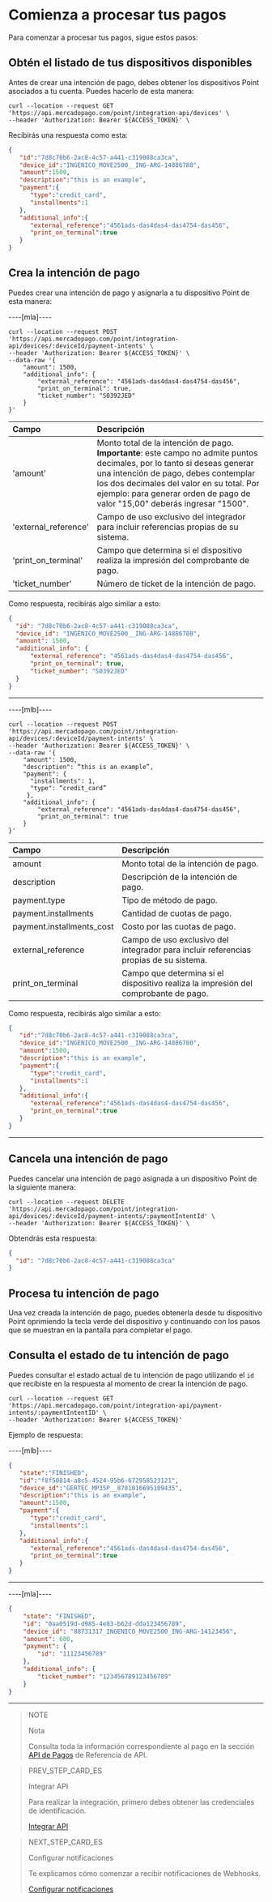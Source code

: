 #  Comienza a procesar tus pagos

Para comenzar a procesar tus pagos, sigue estos pasos: 

## Obtén el listado de tus dispositivos disponibles

Antes de crear una intención de pago, debes obtener los dispositivos Point asociados a tu cuenta. Puedes hacerlo de esta manera:

``` curl
curl --location --request GET 'https://api.mercadopago.com/point/integration-api/devices' \
--header 'Authorization: Bearer ${ACCESS_TOKEN}' \
```

Recibirás una respuesta como esta:

```json
{
   "id":"7d8c70b6-2ac8-4c57-a441-c319088ca3ca",
   "device_id":"INGENICO_MOVE2500__ING-ARG-14886780",
   "amount":1500,
   "description":"this is an example",
   "payment":{
      "type":"credit_card",
      "installments":1
   },
   "additional_info":{
      "external_reference":"4561ads-das4das4-das4754-das456",
      "print_on_terminal":true
   }
}
```
## Crea la intención de pago
Puedes crear una intención de pago y asignarla a tu dispositivo Point de esta manera:

----[mla]----
```curl
curl --location --request POST 'https://api.mercadopago.com/point/integration-api/devices/:deviceId/payment-intents' \
--header 'Authorization: Bearer ${ACCESS_TOKEN}' \
--data-raw '{
    "amount": 1500,
    "additional_info": {
        "external_reference": "4561ads-das4das4-das4754-das456",
        "print_on_terminal": true,
        "ticket_number": "S0392JED"
    }
}'
```

Campo | Descripción
:--- | :--- | 
'amount'             | Monto total de la intención de pago. **Importante**: este campo no admite puntos decimales, por lo tanto si deseas generar una intención de pago, debes contemplar los dos decimales del valor en su total. Por ejemplo: para generar orden de pago de valor "15,00" deberás ingresar "1500". |
'external_reference' | Campo de uso exclusivo del integrador para incluir referencias propias de su sistema. |
'print_on_terminal'  | Campo que determina si el dispositivo realiza la impresión del comprobante de pago. |
'ticket_number'      | Número de ticket de la intención de pago. |

Como respuesta, recibirás algo similar a esto:

```json
{
  "id": "7d8c70b6-2ac8-4c57-a441-c319088ca3ca",
  "device_id": "INGENICO_MOVE2500__ING-ARG-14886780",
  "amount": 1500,
  "additional_info": {
      "external_reference": "4561ads-das4das4-das4754-das456",
      "print_on_terminal": true,
      "ticket_number": "S0392JED"
  }
}
```
------------

----[mlb]----
```curl
curl --location --request POST 'https://api.mercadopago.com/point/integration-api/devices/:deviceId/payment-intents' \
--header 'Authorization: Bearer ${ACCESS_TOKEN}' \
--data-raw '{
    "amount": 1500,
    "description": “this is an example”,
    "payment": {
      "installments": 1,
      "type": “credit_card”
     },
    "additional_info": {
        "external_reference": "4561ads-das4das4-das4754-das456",
        "print_on_terminal": true
    }
}'
```
Campo | Descripción
:--- | :---
amount                    | Monto total de la intención de pago. | 
description               | Descripción de la intención de pago. | 
payment.type              | Tipo de método de pago. | 
payment.installments      | Cantidad de cuotas de pago. | 
payment.installments_cost | Costo por las cuotas de pago. | 
external_reference        | Campo de uso exclusivo del integrador para incluir referencias propias de su sistema. | 
print_on_terminal         | Campo que determina si el dispositivo realiza la impresión del comprobante de pago. | 

Como respuesta, recibirás algo similar a esto:

```json
{
   "id":"7d8c70b6-2ac8-4c57-a441-c319088ca3ca",
   "device_id":"INGENICO_MOVE2500__ING-ARG-14886780",
   "amount":1500,
   "description":"this is an example",
   "payment":{
      "type":"credit_card",
      "installments":1
   },
   "additional_info":{
      "external_reference":"4561ads-das4das4-das4754-das456",
      "print_on_terminal":true
   }
}
```
------------

## Cancela una intención de pago

Puedes cancelar una intención de pago asignada a un dispositivo Point de la siguiente manera:

``` curl
curl --location --request DELETE 'https://api.mercadopago.com/point/integration-api/devices/:deviceId/payment-intents/:paymentIntentId' \
--header 'Authorization: Bearer ${ACCESS_TOKEN}' \
```

Obtendrás esta respuesta:

``` json
{
  "id": "7d8c70b6-2ac8-4c57-a441-c319088ca3ca"
}
```

## Procesa tu intención de pago

Una vez creada la intención de pago, puedes obtenerla desde tu dispositivo Point oprimiendo la tecla verde del dispositivo y continuando
con los pasos que se muestran en la pantalla para completar el pago.

## Consulta el estado de tu intención de pago

Puedes consultar el estado actual de tu intención de pago utilizando el `id` que recibiste en la respuesta al momento de crear la intención de pago.

``` curl
curl --location --request GET 'https://api.mercadopago.com/point/integration-api/payment-intents/:paymentIntentID' \
--header 'Authorization: Bearer ${ACCESS_TOKEN}'
```

Ejemplo de respuesta:

----[mlb]----
``` json
{
   "state":"FINISHED",
   "id":"f8f50814-a8c5-4524-95b6-672958523121",
   "device_id":"GERTEC_MP35P__8701016695109435",
   "description":"this is an example",
   "amount":1500,
   "payment":{
      "type":"credit_card",
      "installments":1
   },
   "additional_info":{
      "external_reference":"4561ads-das4das4-das4754-das456",
      "print_on_terminal":true
   }
}
```
------------

----[mla]----

``` json
{
    "state": "FINISHED",
    "id": "0aa0519d-d985-4e83-b62d-dda123456789",
    "device_id": "88731317_INGENICO_MOVE2500_ING-ARG-14123456",
    "amount": 600,
    "payment": {
        "id": "11123456789"
    },
    "additional_info": {
        "ticket_number": "123456789123456789"
    }
}
```
------------

> NOTE
>
> Nota
>
> Consulta toda la información correspondiente al pago en la sección [API de Pagos](https://www.mercadopago[FAKER][URL][DOMAIN]/developers/es/reference/payments/_payments_id/get) de Referencia de API. 


> PREV_STEP_CARD_ES
>
> Integrar API
>
> Para realizar la integración, primero debes obtener las credenciales de identificación.
>
> [Integrar API](/developers/es/docs/mp-point/integration-configuration/integrate-with-pdv/integrate-api)


> NEXT_STEP_CARD_ES
>
> Configurar notificaciones
>
> Te explicamos cómo comenzar a recibir notificaciones de Webhooks.
>
> [Configurar notificaciones](/developers/es/docs/mp-point/integration-configuration/integrate-with-pdv/notifications)
